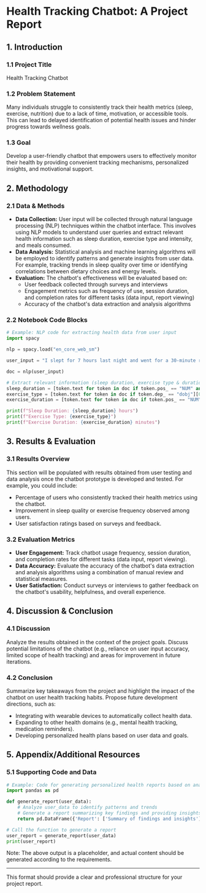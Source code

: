 # Health Tracking Chatbot: A Project Report

## 1. Introduction

### 1.1 Project Title
Health Tracking Chatbot

### 1.2 Problem Statement
Many individuals struggle to consistently track their health metrics (sleep, exercise, nutrition) due to a lack of time, motivation, or accessible tools. This can lead to delayed identification of potential health issues and hinder progress towards wellness goals.

### 1.3 Goal
Develop a user-friendly chatbot that empowers users to effectively monitor their health by providing convenient tracking mechanisms, personalized insights, and motivational support.

## 2. Methodology

### 2.1 Data & Methods

- **Data Collection:** User input will be collected through natural language processing (NLP) techniques within the chatbot interface. This involves using NLP models to understand user queries and extract relevant health information such as sleep duration, exercise type and intensity, and meals consumed.
- **Data Analysis:** Statistical analysis and machine learning algorithms will be employed to identify patterns and generate insights from user data. For example, tracking trends in sleep quality over time or identifying correlations between dietary choices and energy levels.
- **Evaluation:** The chatbot's effectiveness will be evaluated based on:
  - User feedback collected through surveys and interviews
  - Engagement metrics such as frequency of use, session duration, and completion rates for different tasks (data input, report viewing)
  - Accuracy of the chatbot's data extraction and analysis algorithms

### 2.2 Notebook Code Blocks

```python
# Example: NLP code for extracting health data from user input
import spacy

nlp = spacy.load("en_core_web_sm")

user_input = "I slept for 7 hours last night and went for a 30-minute run."

doc = nlp(user_input)

# Extract relevant information (sleep duration, exercise type & duration)
sleep_duration = [token.text for token in doc if token.pos_ == "NUM" and token.dep_ == "acomp"][0]
exercise_type = [token.text for token in doc if token.dep_ == "dobj"][0]
exercise_duration = [token.text for token in doc if token.pos_ == "NUM" and token.dep_ == "amod"][1]

print(f"Sleep Duration: {sleep_duration} hours")
print(f"Exercise Type: {exercise_type}")
print(f"Exercise Duration: {exercise_duration} minutes")
```

## 3. Results & Evaluation

### 3.1 Results Overview

This section will be populated with results obtained from user testing and data analysis once the chatbot prototype is developed and tested. For example, you could include:

- Percentage of users who consistently tracked their health metrics using the chatbot.
- Improvement in sleep quality or exercise frequency observed among users.
- User satisfaction ratings based on surveys and feedback.

### 3.2 Evaluation Metrics

- **User Engagement:** Track chatbot usage frequency, session duration, and completion rates for different tasks (data input, report viewing).
- **Data Accuracy:** Evaluate the accuracy of the chatbot's data extraction and analysis algorithms using a combination of manual review and statistical measures.
- **User Satisfaction:** Conduct surveys or interviews to gather feedback on the chatbot's usability, helpfulness, and overall experience.

## 4. Discussion & Conclusion

### 4.1 Discussion

Analyze the results obtained in the context of the project goals. Discuss potential limitations of the chatbot (e.g., reliance on user input accuracy, limited scope of health tracking) and areas for improvement in future iterations.

### 4.2 Conclusion

Summarize key takeaways from the project and highlight the impact of the chatbot on user health tracking habits. Propose future development directions, such as:

- Integrating with wearable devices to automatically collect health data.
- Expanding to other health domains (e.g., mental health tracking, medication reminders).
- Developing personalized health plans based on user data and goals.

## 5. Appendix/Additional Resources

### 5.1 Supporting Code and Data

```python
# Example: Code for generating personalized health reports based on analyzed data
import pandas as pd

def generate_report(user_data):
    # Analyze user_data to identify patterns and trends
    # Generate a report summarizing key findings and providing insights
    return pd.DataFrame({'Report': ['Summary of findings and insights']})

# Call the function to generate a report
user_report = generate_report(user_data)
print(user_report)
```

Note: The above output is a placeholder, and actual content should be generated according to the requirements.

---

This format should provide a clear and professional structure for your project report.
